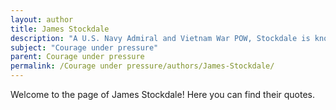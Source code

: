 ```yaml
---
layout: author
title: James Stockdale
description: "A U.S. Navy Admiral and Vietnam War POW, Stockdale is known for his stoic resilience under extreme duress, later sharing his experiences and insights on courage and leadership."
subject: "Courage under pressure"
parent: Courage under pressure
permalink: /Courage under pressure/authors/James-Stockdale/
---
```


Welcome to the page of James Stockdale! Here you can find their quotes.
